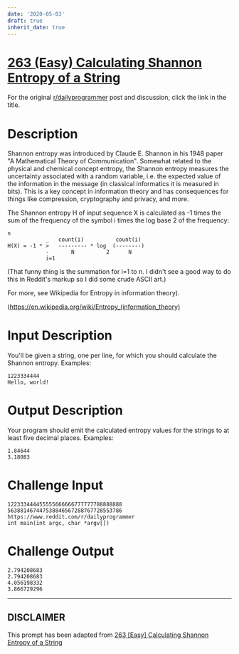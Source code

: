 ```yaml
---
date: '2020-05-03'
draft: true
inherit_date: true
---
```


# [263 (Easy) Calculating Shannon Entropy of a String](https://www.reddit.com/r/dailyprogrammer/comments/4fc896/20160418_challenge_263_easy_calculating_shannon/)

For the original [r/dailyprogrammer](https://www.reddit.com/r/dailyprogrammer/) post and discussion, click the link in the title.

# Description
Shannon entropy was introduced by Claude E. Shannon in his 1948 paper "A Mathematical Theory of Communication". Somewhat related to the physical and chemical concept entropy, the Shannon entropy measures the uncertainty associated with a random variable, i.e. the expected value of the information in the message (in classical informatics it is measured in bits). This is a key concept in information theory and has consequences for things like compression, cryptography and privacy, and more. 

The Shannon entropy H of input sequence X is calculated as -1 times the sum of the frequency of the symbol i times the log base 2 of the frequency:


```
n
            _   count(i)          count(i)
H(X) = -1 * >   --------- * log  (--------)
            -       N          2      N
            i=1
```
(That funny thing is the summation for i=1 to n. I didn't see a good way to do this in Reddit's markup so I did some crude ASCII art.)

For more, see Wikipedia for Entropy in information theory). 

(https://en.wikipedia.org/wiki/Entropy_(information_theory)
# Input Description
You'll be given a string, one per line, for which you should calculate the Shannon entropy. Examples:


```
1223334444
Hello, world!
```
# Output Description
Your program should emit the calculated entropy values for the strings to at least five decimal places. Examples:


```
1.84644
3.18083
```
# Challenge Input

```
122333444455555666666777777788888888
563881467447538846567288767728553786
https://www.reddit.com/r/dailyprogrammer
int main(int argc, char *argv[])
```
# Challenge Output

```
2.794208683
2.794208683
4.056198332
3.866729296
```

----
## **DISCLAIMER**
This prompt has been adapted from [263 [Easy] Calculating Shannon Entropy of a String](https://www.reddit.com/r/dailyprogrammer/comments/4fc896/20160418_challenge_263_easy_calculating_shannon/
)
